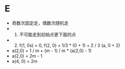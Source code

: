 # E
- 奇数次固定走，偶数次随机走
- 1. 不可能走到初始点更下面的点
- 2. f(1, 0s) = 0, f(2, 0) = 1/3 * (0 + 1) + 2 / 3 (a, 0 + 2)
- a(2,0) = 1 / m + (m - 1) / m * (a(2,0) - 1)
- a(2,0) = 2m - 1
- a(4, 0) = 2m

